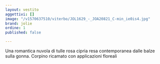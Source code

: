 ```yaml
---
layout: vestito
aggettivi: []
image: "/v1570637510/viterbo/JOL1629_-_JOA20821_C-min_ie0is4.jpg"
brand: jolie
ordine: 1
published: false

---
```

Una romantica nuvola di tulle rosa cipria resa contemporanea dalle balze sulla gonna. Corpino ricamato con applicazioni floreali